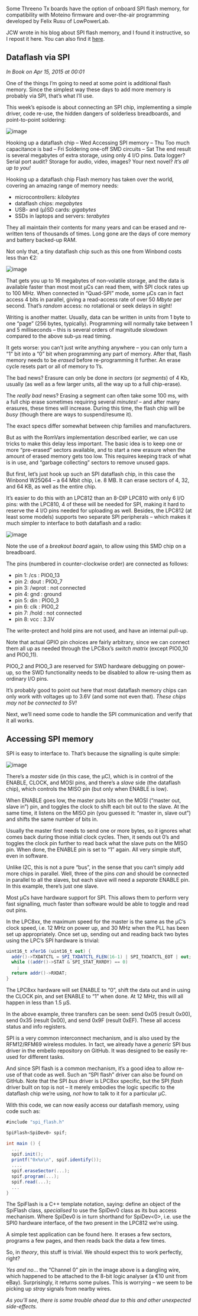 Some Threeno Tx boards have the option of onboard SPI flash memory, for compatibility with Moteino firmware and over-the-air programming developed by Felix Rusu of LowPowerLab.

JCW wrote in his blog about SPI flash memory, and I found it instructive, so I repost it here. You can also find it [here](https://web.archive.org/web/20221230224953/https://jeelabs.org/2015/04/15/dataflash-via-spi-2/index.html).

## Dataflash via SPI ##
_In Book on Apr 15, 2015 at 00:01_

One of the things I’m going to need at some point is additional flash memory. Since the simplest way these days to add more memory is probably via SPI, that’s what I’ll use.

This week’s episode is about connecting an SPI chip, implementing a simple driver, code re-use, the hidden dangers of solderless breadboards, and point-to-point soldering:

![image](https://github.com/user-attachments/assets/04d39e69-07b8-4a3c-9d69-74f70bbec8d6)

Hooking up a dataflash chip – Wed
Accessing SPI memory – Thu
Too much capacitance is bad – Fri
Soldering one-off SMD circuits – Sat
The end result is several megabytes of extra storage, using only 4 I/O pins. Data logger? Serial port audit? Storage for audio, video, images? Your next novel? _It’s all up to you!_

Hooking up a dataflash chip
Flash memory has taken over the world, covering an amazing range of memory needs:

- microcontrollers: _kilobytes_
- dataflash chips: _megabytes_
- USB- and (µ)SD cards: _gigabytes_
- SSDs in laptops and servers: _terabytes_

They all maintain their contents for many years and can be erased and re-written tens of thousands of times. Long gone are the days of core memory and battery backed-up RAM.

Not only that, a tiny dataflash chip such as this one from Winbond costs less than €2:

![image](https://github.com/user-attachments/assets/d090e079-9024-43e3-9348-c1b34a0d013a)

That gets you up to 16 megabytes of non-volatile storage, and the data is available faster than most most µCs can read them, with SPI clock rates up to 100 MHz. When connected in “Quad-SPI” mode, some µCs can in fact access 4 bits in parallel, giving a read-access rate of over 50 _Mbyte_ per second. That’s _random_ access: no rotational or seek delays in sight!

Writing is another matter. Usually, data can be written in units from 1 byte to one “page” (256 bytes, typically). Programming will normally take between 1 and 5 milliseconds – this is several orders of magnitude slowdown compared to the above sub-µs read timing.

It gets worse: you can’t just write anything anywhere – you can only turn a “1” bit into a “0” bit when programming any part of memory. After that, flash memory needs to be _erased_ before re-programming it further. An erase cycle resets part or all of memory to 1’s.

The bad news? Erasure can only be done in _sectors_ (or _segments_) of 4 Kb, usually (as well as a few larger units, all the way up to a full chip-erase).

The _really bad_ news? Erasing a segment can often take some 100 ms, with a full chip erase sometimes requiring several _minutes!_ – and after many erasures, these times will increase. During this time, the flash chip will be _busy_ (though there are ways to suspend/resume it).

The exact specs differ somewhat between chip families and manufacturers.

But as with the RomVars implementation described earlier, we can use tricks to make this delay less important. The basic idea is to keep one or more “pre-erased” sectors available, and to start a new erasure when the amount of erased memory gets too low. This requires keeping track of what is in use, and “garbage collecting” sectors to remove unused gaps.

But first, let’s just hook up such an SPI dataflash chip, in this case the Winbond W25Q64 – a 64 Mbit chip, i.e. 8 MB. It can erase sectors of 4, 32, and 64 KB, as well as the entire chip.

It’s easier to do this with an LPC812 than an 8-DIP LPC810 with only 6 I/O pins: with the LPC810, 4 of these will be needed for SPI, making it hard to reserve the 4 I/O pins needed for uploading as well. Besides, the LPC812 (at least some models) supports two separate SPI peripherals – which makes it much simpler to interface to both dataflash and a radio:

![image](https://github.com/user-attachments/assets/a25aac35-148d-466d-be1a-f1ab2bd8bbbc)

Note the use of a _breakout board_ again, to allow using this SMD chip on a breadboard.

The pins (numbered in counter-clockwise order) are connected as follows:

- pin 1: /cs    : PIO0_13
- pin 2: dout   : PIO0_7
- pin 3: /wprot : not connected
- pin 4: gnd    : ground
- pin 5: din    : PIO0_3
- pin 6: clk    : PIO0_2
- pin 7: /hold  : not connected
- pin 8: vcc    : 3.3V

The write-protect and hold pins are not used, and have an internal pull-up.

Note that actual GPIO pin choices are fairly arbitrary, since we can connect them all up as needed through the LPC8xx’s _switch matrix_ (except PIO0_10 and PIO0_11).

PIO0_2 and PIO0_3 are reserved for SWD hardware debugging on power-up, so the SWD functionality needs to be disabled to allow re-using them as ordinary I/O pins.

It’s probably good to point out here that most dataflash memory chips can only work with voltages up to 3.6V (and some not even that). _These chips may not be connected to 5V!_

Next, we’ll need some code to handle the SPI communication and verify that it all works.

## Accessing SPI memory ##
SPI is easy to interface to. That’s because the signalling is quite simple:

![image](https://github.com/user-attachments/assets/06bab1e1-9442-42f7-80f4-fb6ddc42f50c)

There’s a _master_ side (in this case, the µC), which is in control of the ENABLE, CLOCK, and MOSI pins, and there’s a _slave_ side (the dataflash chip), which controls the MISO pin (but only when ENABLE is low).

When ENABLE goes low, the master puts bits on the MOSI (“master out, slave in”) pin, and toggles the clock to shift each bit out to the slave. At the same time, it listens on the MISO pin (you guessed it: “master in, slave out”) and shifts the same number of bits in.

Usually the master first needs to send one or more bytes, so it ignores what comes back during those initial clock cycles. Then, it sends out 0’s and toggles the clock pin further to read back what the slave puts on the MISO pin. When done, the ENABLE pin is set to “1” again. All very simple stuff, even in software.

Unlike I2C, this is not a pure “bus”, in the sense that you can’t simply add more chips in parallel. Well, three of the pins _can_ and should be connected in parallel to all the slaves, but each slave will need a _separate_ ENABLE pin. In this example, there’s just one slave.

Most µCs have hardware support for SPI. This allows them to perform very fast signalling, much faster than software would be able to toggle and read out pins.

In the LPC8xx, the maximum speed for the master is the same as the µC’s clock speed, i.e. 12 MHz on power up, and 30 MHz when the PLL has been set up appropriately. Once set up, sending out and reading back two bytes using the LPC’s SPI hardware is trivial:

```c#
uint16_t xfer16 (uint16_t out) {
  addr()->TXDATCTL = SPI_TXDATCTL_FLEN(16-1) | SPI_TXDATCTL_EOT | out;
  while ((addr()->STAT & SPI_STAT_RXRDY) == 0)
    ;
  return addr()->RXDAT;
}
```

The LPC8xx hardware will set ENABLE to “0”, shift the data out and in using the CLOCK pin, and set ENABLE to “1” when done. At 12 MHz, this will all happen in less than 1.5 µS.

In the above example, three transfers can be seen: send 0x05 (result 0x00), send 0x35 (result 0x00), and send 0x9F (result 0xEF). These all access status and info registers.

SPI is a very common interconnect mechanism, and is also used by the RFM12/RFM69 wireless modules. In fact, we already have a _generic_ SPI bus driver in the embello repository on GitHub. It was designed to be easily re-used for different tasks.

And since SPI flash is a common mechanism, it’s a good idea to allow re-use of that code as well. Such an “SPI flash” driver can also be found on GitHub. Note that the SPI _bus_ driver is LPC8xx specific, but the SPI _flash_ driver built on top is not – it merely embodies the logic specific to the dataflash chip we’re using, _not_ how to talk to it for a particular µC.

With this code, we can now easily access our dataflash memory, using code such as:

```c#
#include "spi_flash.h"

SpiFlash<SpiDev0> spif;

int main () {
  ...
  spif.init();
  printf("0x%x\n", spif.identify());
  ....
  spif.eraseSector(...);
  spif.program(...);
  spif.read(...);
  ...
}
```

The SpiFlash<SpiDev0> is a C++ template notation, saying: define an object of the SpiFlash class, _specialised_ to use the SpiDev0 class as its bus access mechanism. Where SpiDev0 is in turn shorthand for SpiDev<0>, i.e. use the SPI0 hardware interface, of the two present in the LPC812 we’re using.

A simple test application can be found here. It erases a few sectors, programs a few pages, and then reads back the data a few times.

So, in _theory_, this stuff is trivial. We should expect this to work perfectly, right?

_Yes and no_… the “Channel 0” pin in the image above is a dangling wire, which happened to be attached to the 8-bit logic analyser (a €10 unit from eBay). Surprisingly, it returns some pulses. This is worrying – we seem to be picking up _stray_ signals from nearby wires.

_As you’ll see, there is some trouble ahead due to this and other unexpected side-effects._
